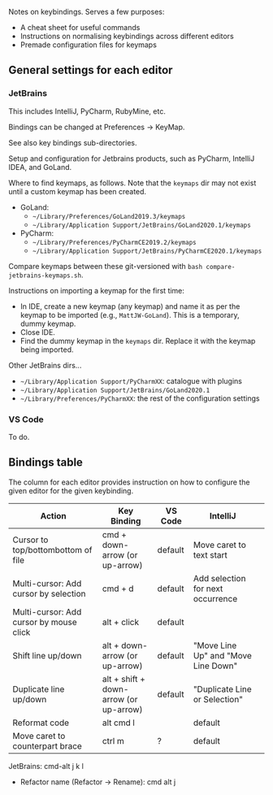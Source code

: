 Notes on keybindings. Serves a few purposes:

- A cheat sheet for useful commands
- Instructions on normalising keybindings across different editors
- Premade configuration files for keymaps


## General settings for each editor

### JetBrains

This includes IntelliJ, PyCharm, RubyMine, etc.

Bindings can be changed at Preferences -> KeyMap.

See also key bindings sub-directories.

Setup and configuration for Jetbrains products, such as PyCharm, IntelliJ IDEA, and GoLand.

Where to find keymaps, as follows. Note that the `keymaps` dir may not exist until a custom keymap
has been created.

- GoLand:
  -  `~/Library/Preferences/GoLand2019.3/keymaps`
  -  `~/Library/Application Support/JetBrains/GoLand2020.1/keymaps`
- PyCharm:
  -  `~/Library/Preferences/PyCharmCE2019.2/keymaps`
  -  `~/Library/Application Support/JetBrains/PyCharmCE2020.1/keymaps`

Compare keymaps between these git-versioned  with `bash compare-jetbrains-keymaps.sh`.

Instructions on importing a keymap for the first time:

- In IDE, create a new keymap (any keymap) and name it as per the keymap to be imported (e.g.,
  `MattJW-GoLand`). This is a temporary, dummy keymap.
- Close IDE.
- Find the dummy keymap in the `keymaps` dir. Replace it with the keymap being imported.

Other JetBrains dirs...

- `~/Library/Application Support/PyCharmXX`: catalogue with plugins
- `~/Library/Application Support/JetBrains/GoLand2020.1`
- `~/Library/Preferences/PyCharmXX`: the rest of the configuration settings

### VS Code

To do.

## Bindings table

The column for each editor provides instruction on how to configure the given editor for
the given keybinding.

| Action | Key Binding | VS Code | IntelliJ |  |
|--------------------------|------------------|----------|---------|---|
| Cursor to top/bottombottom of file | cmd + down-arrow (or up-arrow) | default  | Move caret to text start |  |
| Multi-cursor: Add cursor by selection | cmd + d | default  | Add selection for next occurrence |  |
| Multi-cursor: Add cursor by mouse click | alt + click | default  |  |  |
| Shift line up/down | alt + down-arrow (or up-arrow) | default  | "Move Line Up" and "Move Line Down" |  |
| Duplicate line up/down | alt + shift + down-arrow (or up-arrow) | default  | "Duplicate Line or Selection" |  |
| Reformat code | alt cmd l |   | default |  |
| Move caret to counterpart brace | ctrl m | ? | default |

JetBrains: cmd-alt j k l

- Refactor name (Refactor -> Rename): cmd alt j
